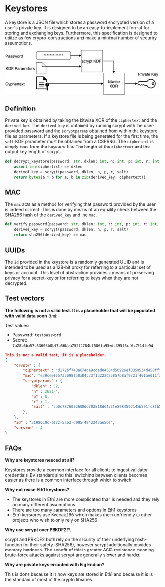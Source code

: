 # Keystores

A keystore is a JSON file which stores a password encrypted version of a user's private key. It is designed to be an easy-to-implement format for storing and exchanging keys. Furthermore, this specification is designed to utilize as few crypto-constructions and make a minimal number of security assumptions.

![Keystore Diagram](./keystore.png)

## Definition

Private key is obtained by taking the bitwise XOR of the `ciphertext` and the `derived_key`. The `derived_key` is obtained by running scrypt with the user-provided password and the `scryptparams` obtained from within the keystore file as parameters. If a keystore file is being generated for the first time, the `salt` KDF parameter must be obtained from a CSPRNG. The `ciphertext` is simply read from the keystore file. The length of the `ciphertext` and the output key length of scrypt.

```python
def decrypt_keystore(password: str, dklen: int, n: int, p: int, r: int, salt: bytes, ciphertext) -> bytes:
    assert len(ciphertext) == dklen
    derived_key = scrypt(password, dklen, n, p, r, salt)
    return bytes(a ^ b for a, b in zip(derived_key, ciphertext))
```

## MAC

The `mac` acts as a method for verifying that password provided by the user is indeed correct. This is done by means of an equality check between the SHA256 hash of the `derived_key` and the `mac`.

```python
def verify_password(password: str, dklen: int, n: int, p: int, r: int, salt: bytes, mac: bytes) -> bool:
    derived_key = scrypt(password, dklen, n, p, r, salt)
    return sha256(derived_key) == mac
```

## UUIDs

The `id` provided in the keystore is a randomly generated UUID and is intended to be used as a 128-bit proxy for referring to a particular set of keys or account. This level of abstraction provides a means of preserving privacy for a secret-key or for referring to keys when they are not decrypted.

## Test vectors

**The following is not a valid test. It is a placeholder that will be populated with valid data soon** (tm):

Test values:

* Password: `testpassword`
* Secret: `7a28b5ba57c53603b0b07b56bba752f7784bf506fa95edc395f5cf6c7514fe9d`

```json
This is not a valid test, it is a placeholder.
{
    "crypto" : {
        "ciphertext" : "d172bf743a674da9cdad04534d56926ef8358534d458fffccd4e6ad2fbde479c",
        "mac": "e39cee865733698f50a84c33f13222da5857b8af9721f401ae011fa549c0b7f1",
        "scryptparams" : {
            "dklen" : 32,
            "n" : 262144,
            "p" : 8,
            "r" : 1,
            "salt" : "ab0c7876052600dd703518d6fc3fe8984592145b591fc8fb5c6d43190334ba19"
        },
    },
    "id" : "3198bc9c-6672-5ab3-d995-4942343ae5b6",
    "version" : 4
}
```

## FAQs

**Why are keystores needed at all?**

Keystores provide a common interface for all clients to ingest validator credentials. By standardising this, switching between clients becomes easier as there is a common interface through which to switch.

**Why not reuse Eth1 keystores?**

* The keystores in Eth1 are more complicated than is needed and they rely on many different assumptions
* There are too many parameters and options in Eth1 keystores
* Eth1 keystores use Keccak256 which makes them unfriendly to other projects who wish to only rely on SHA256

**Why use scrypt over PBKDF2?**\

scrypt and PBKDF2 both rely on the security of their underlying hash-function for their safety (SHA256), however scrypt additionally provides memory hardness. The benefit of this is greater ASIC resistance meaning brute-force attacks against scrypt are generally slower and harder.

**Why are private keys encoded with Big Endian?**

This is done because it is how keys are stored in Eth1 and because it is is the standard of most of the crypto libraries.
